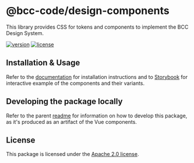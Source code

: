 # @bcc-code/design-components
This library provides CSS for tokens and components to implement the BCC Design System.

[![version](https://img.shields.io/npm/v/@bcc-code/design-components)](https://github.com/bcc-code/bcc-design-components/releases) [![license](https://img.shields.io/npm/l/@bcc-code/design-components)](https://github.com/bcc-code/bcc-design-components/blob/main/LICENSE)

## Installation & Usage
Refer to the [documentation](https://developer.bcc.no/bcc-design/components/) for installation instructions and to [Storybook](https://component-stories.developer.bcc.no) for interactive example of the components and their variants.

## Developing the package locally
Refer to the parent [readme](../README.md) for information on how to develop this package, as it's produced as an artifact of the Vue components.

## License
This package is licensed under the [Apache 2.0 license](./LICENSE).
